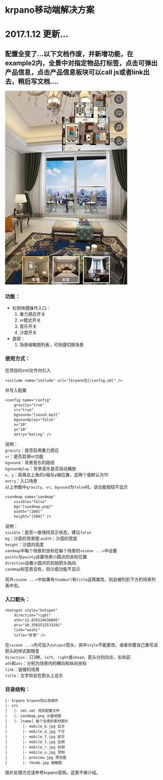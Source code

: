 # krpano移动端解决方案

# 2017.1.12 更新...
## 配置全变了...以下文档作废，并新增功能，在example2内，全景中对指定物品打标签，点击可弹出产品信息，点击产品信息板块可以call js或者link出去，稍后写文档....



![example](example.jpeg)

### 功能：
* 右侧快捷操作入口：
	1. 重力感应开关
	2. vr模式开关
	3. 音乐开关
	4. 沙盘开关
* 底部：
	1. 场景缩略图列表，可快捷切换场景



### 使用方式：
在项目的xml文件内引入
```
<include name="include" url="[krpano包]/config.xml" />
```
并写入配置
```
<config name="config"
	gravity="true"
	vr="true"
	bgsound="[sound.mp3]"
	bgsoundplay="false"
	x="10"
	y="10"
	entry="keting" />
```
说明：  
`gravity`：是否启用重力感应  
`vr`：是否启用vr功能  
`bgsound`：背景音乐的路径  
`bgsoundplay`：背景音乐是否自动播放  
`x`、`y`：距离右上角的x轴与y轴位置，这两个值默认为10  
`entry`：入口场景  
以上参数中`gravity`、`vr`、`bgsound`为`false`时，该功能按钮不显示  


```
<sandmap name="sandmap"
	visible="false"
	bg="[sandmap.png]"
	width="[200]"
	height="[200]" />
```
说明：  
`visible`：是否一直保持显示状态，建议`false`  
`bg`：沙盘的背景图
`width`：沙盘的宽度  
`height`：沙盘的高度  
`sandmap`中每个场景的坐标在每个场景的`<scene ...>`中设置  
`pointx`与`pointy`设置场景小圆点的坐标位置  
`direction`设置小圆点的初始箭头指向  
`sandmap`标签若没有，则沙盘功能不显示  

另外`<scene ...>`中如果有`thumburl`和`title`这两属性，则会被列到下方的场景列表中去。



### 入口箭头：
```
<hotspot style="hotspot"
	direction="right"
	ath="12.878134636095"
	atv="10.3502532533291"
	link="woshi"
	title="卧室" />
```
在`<scene ...>`内可加入`hotspot`箭头，其中`style`不能更改，或者你要自己重写该箭头的样式那随意  
`direction`：只3种，`left`、`right`或`ahead`，箭头分别向左，右和前  
`ath`和`atv`：分别为场景内的横向和纵向坐标  
`link`：链接的场景  
`title`：文字将会在箭头上显示  


### 目录结构：
```
|- krpano krpano包以及插件
|- src
|	|- xml.xml 项目配置文件
|	|- sandmap.png 沙盘地图
|	|- [name] 每个全景的素材图片
|		|- mobile_b.jpg 后方
|		|- mobile_d.jpg 下方
|		|- mobile_f.jpg 前方
|		|- mobile_l.jpg 左侧
|		|- mobile_r.jpg 右侧
|		|- mobile_u.jpg 顶侧
|		|- preview.jpg 预览图
|		|- thumb.jpg 缩略图
```
图片处理方式请参考krpano官网，这里不做介绍。